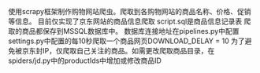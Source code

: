 使用scrapy框架制作购物网站爬虫。爬取到各购物网站的商品名称、价格、促销等信息。
目前仅实现了京东网站的商品信息爬取
script.sql是商品信息记录表
爬取的商品都保存到MSSQL数据库中。
数据库连接地址在pipelines.py中配置
settings.py中配置的每10秒爬取一个商品网页DOWNLOAD_DELAY = 10
为了避免被京东封IP，仅爬取自己关注的商品。如需更改爬取商品目录，在spiders/jd.py中的productIds中增加或修改商品ID
